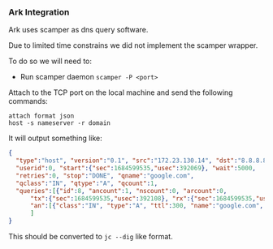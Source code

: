 ### Ark Integration
Ark uses scamper as dns query software.

Due to limited time constrains we did not implement the scamper wrapper.

To do so we will need to:
- Run scamper daemon ```scamper -P <port>```

Attach to the TCP port on the local machine and send the following commands:
```
attach format json
host -s nameserver -r domain
```

It will output something like:
```json
{
  "type":"host", "version":"0.1", "src":"172.23.130.14", "dst":"8.8.8.8",
  "userid":0, "start":{"sec":1684599535,"usec":392069}, "wait":5000,
  "retries":0, "stop":"DONE", "qname":"google.com", 
  "qclass":"IN", "qtype":"A", "qcount":1, 
  "queries":[{"id":8, "ancount":1, "nscount":0, "arcount":0,
      "tx":{"sec":1684599535,"usec":392108}, "rx":{"sec":1684599535,"usec":441987}, 
      "an":[{"class":"IN", "type":"A", "ttl":300, "name":"google.com", "address":"142.250.179.206"}]}
      ]
}
```

This should be converted to ```jc --dig``` like format.
